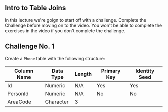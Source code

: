 ## Intro to Table Joins
In this lecture we're goign to start off with a challenge. Complete the Challenge before moving on to the video. You won't be able to complete the exercises in the video if you don't complete the challenge.

## Challenge No. 1
Create a `Phone` table with the following structure:

| Column Name | Data Type | Length | Primary Key | Identity Seed |
| ----------- | --------- | ------ | ----------- | ------------- |
| Id | Numeric | N/A | Yes | Yes |
| PersonId | Numeric | N/A | No | No |
| AreaCode | Character | 3 | | |
